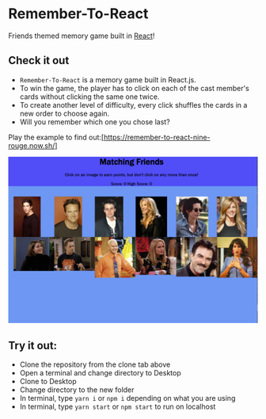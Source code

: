 # Remember-To-React
Friends themed memory game built in [React](https://reactjs.org/ "React")!

## Check it out
* `Remember-To-React` is a memory game built in React.js. 
* To win the game, the player has to click on each of the cast member's cards without clicking the same one twice.
* To create another level of difficulty, every click shuffles the cards in a new order to choose again. 
* Will you remember which one you chose last?

Play the example to find out:[https://remember-to-react-nine-rouge.now.sh/]

![img](src/components/pic/snip.PNG)

## Try it out:
* Clone the repository from the clone tab above
* Open a terminal and change directory to Desktop
* Clone to Desktop
* Change directory to the new folder
* In terminal, type `yarn i` or `npm i` depending on what you are using
* In terminal, type `yarn start` or `npm start` to run on localhost
